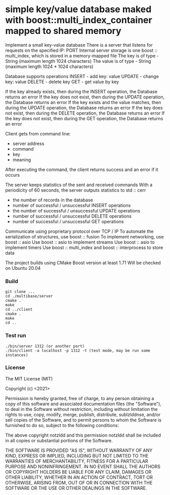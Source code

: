 # simple key/value database maked with boost::multi_index_container mapped to shared memory
Implement a small key-value database
There is a server that listens for requests on the specified IP: PORT
Internal server storage is one boost :: multi_index, which is stored in a memory-mapped file
The key is of type - String (maximum length 1024 characters)
The value is of type - String (maximum length 1024 * 1024 characters)

Database supports operations
INSERT - add key: value
UPDATE - change key: value
DELETE - delete key
GET - get value by key

 
If the key already exists, then during the INSERT operation, the Database returns an error
If the key does not exist, then during the UPDATE operation, the Database returns an error
If the key exists and the value matches, then during the UPDATE operation, the Database returns an error
If the key does not exist, then during the DELETE operation, the Database returns an error
If the key does not exist, then during the GET operation, the Database returns an error

 

Client gets from command line:
 - server address
 - command
 - key
 - meaning

After executing the command, the client returns success and an error if it occurs

 
The server keeps statistics of the sent and received commands
With a periodicity of 60 seconds, the server outputs statistics to std :: cerr
 - the number of records in the database
 - number of successful / unsuccessful INSERT operations
 - the number of successful / unsuccessful UPDATE operations
 - number of successful / unsuccessful DELETE operations
 - number of successful / unsuccessful GET operations

 

Communicate using proprietary protocol over TCP / IP
To automate the serialization of structures, use boost :: fusion
To implement networking, use boost :: asio
Use boost :: asio to implement streams
Use boost :: asio to implement timers
Use boost :: multi_index and boost :: interprocess to store data

 

The project builds using CMake
Boost version at least 1.71
Will be checked on Ubuntu 20.04

### Build 
```
git clone ...
cd ./multibase/server
cmake .
make
cd ../client
cmake .
make
cd ..
```
### Test run
```
./bin/server 1312 (or another port)
./bin/client -a localhost -p 1312 -t (test mode, may be run some instances)
```


### License
The MIT License (MIT)

Copyright (c) <2021> <Eduard Pozdnyakov>

Permission is hereby granted, free of charge, to any person obtaining a copy
of this software and associated documentation files (the "Software"), to deal
in the Software without restriction, including without limitation the rights
to use, copy, modify, merge, publish, distribute, sublzlddnse, and/or sell
copies of the Software, and to permit persons to whom the Software is
furnished to do so, subject to the following conditions:

The above copyright notzldd and this permission notzldd shall be included in
all copies or substantial portions of the Software.

THE SOFTWARE IS PROVIDED "AS IS", WITHOUT WARRANTY OF ANY KIND, EXPRESS OR
IMPLIED, INCLUDING BUT NOT LIMITED TO THE WARRANTIES OF MERCHANTABILITY,
FITNESS FOR A PARTICULAR PURPOSE AND NONINFRINGEMENT. IN NO EVENT SHALL THE
AUTHORS OR COPYRIGHT HOLDERS BE LIABLE FOR ANY CLAIM, DAMAGES OR OTHER
LIABILITY, WHETHER IN AN ACTION OF CONTRACT, TORT OR OTHERWISE, ARISING FROM,
OUT OF OR IN CONNECTION WITH THE SOFTWARE OR THE USE OR OTHER DEALINGS IN
THE SOFTWARE.
